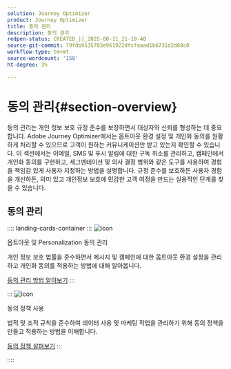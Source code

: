 ```yaml
---
solution: Journey Optimizer
product: Journey Optimizer
title: 동의 관리
description: 동의 관리
redpen-status: CREATED_||_2025-08-11_21-19-40
source-git-commit: 79fdb9535703e961922dfcfaaad1b6731d2d88c0
workflow-type: tm+mt
source-wordcount: '158'
ht-degree: 3%

---
```



# 동의 관리{#section-overview}

동의 관리는 개인 정보 보호 규정 준수를 보장하면서 대상자와 신뢰를 형성하는 데 중요합니다. Adobe Journey Optimizer에서는 옵트아웃 환경 설정 및 개인화 동의를 원활하게 처리할 수 있으므로 고객이 원하는 커뮤니케이션만 받고 있는지 확인할 수 있습니다. 이 섹션에서는 이메일, SMS 및 푸시 알림에 대한 구독 취소를 관리하고, 캠페인에서 개인화 동의를 구현하고, 세그멘테이션 및 의사 결정 범위와 같은 도구를 사용하여 경험을 책임감 있게 사용자 지정하는 방법을 설명합니다. 규정 준수를 보호하든 사용자 경험을 개선하든, 의미 있고 개인정보 보호에 민감한 고객 여정을 만드는 실용적인 단계를 찾을 수 있습니다.

## 동의 관리

:::: landing-cards-container
:::
![icon](https://cdn.experienceleague.adobe.com/icons/shield-halved.svg?lang=ko)

옵트아웃 및 Personalization 동의 관리

개인 정보 보호 법률을 준수하면서 메시지 및 캠페인에 대한 옵트아웃 환경 설정을 관리하고 개인화 동의를 적용하는 방법에 대해 알아봅니다.

[동의 관리 방법 알아보기](../using/privacy/opt-out.md)
:::

:::
![icon](https://cdn.experienceleague.adobe.com/icons/gear.svg?lang=ko)

동의 정책 사용

법적 및 조직 규칙을 준수하여 데이터 사용 및 마케팅 작업을 관리하기 위해 동의 정책을 만들고 적용하는 방법을 이해합니다.

[동의 정책 살펴보기](../using/action/consent.md)
:::

::::
